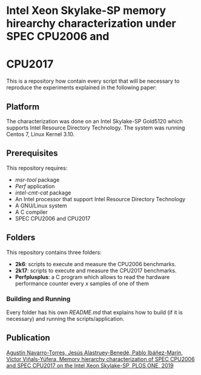 # Intel Xeon Skylake-SP memory hirearchy characterization under SPEC CPU2006 and
# CPU2017

This is a repository how contain every script that will be necessary to
reproduce the experiments explained in the following paper: 

## Platform

The characterization was done on an Intel Skylake-SP Gold5120 which 
supports Intel Resource Directory Technology. The system was running Centos 7,
Linux Kernel 3.10.


## Prerequisites

This repository requires:
* _msr-tool_ package
* _Perf_ application
* _intel-cmt-cat_ package
* An Intel processor that support Intel Resource Directory Technology
* A GNU/Linux system
* A C compiler
* SPEC CPU2006 and CPU2017

## Folders

This repository contains three folders:
* **2k6**: scripts to execute and measure the CPU2006 benchmarks.
* **2k17**: scripts to execute and measure the CPU2017 benchmarks.
* **Perfplusplus**: a C program which allows to read the hardware performance 
  counter every *x* samples of one of them

### Building and Running

Every folder has his own _README.md_ that explains how to build (if it is 
necessary) and running the scripts/application.

## Publication

[Agustín Navarro-Torres, Jesús Alastruey-Benedé, Pablo Ibáñez-Marín, Víctor Viñals-Yúfera, Memory hierarchy characterization of SPEC CPU2006 and SPEC CPU2017 on the Intel Xeon Skylake-SP, PLOS ONE, 2019](https://journals.plos.org/plosone/article?id=10.1371/journal.pone.0220135)
 